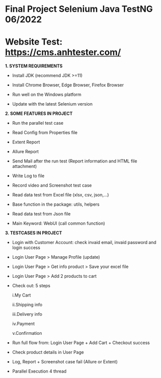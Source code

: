 # **Final Project Selenium Java TestNG 06/2022**
# Website Test: https://cms.anhtester.com/

**1. SYSTEM REQUIREMENTS**
- Install JDK (recommend JDK >=11)

- Install Chrome Browser, Edge Browser, Firefox Browser

- Run well on the Windows platform

- Update with the latest Selenium version

**2. SOME FEATURES IN PROJECT**
- Run the parallel test case

- Read Config from Properties file

- Extent Report

- Allure Report

- Send Mail after the run test (Report information and HTML file attachment)
- Write Log to file
-  Record video and Screenshot test case
-  Read data test from Excel file (xlsx, csv, json,...)
-  Base function in the package: utils, helpers
-  Read data test from Json file
-  Main Keyword: WebUI (call common function)

**3. TESTCASES IN PROJECT**
- Login with Customer Account: check invaid email, invaid password and login success

- Login User Page > Manage Profile (update)

- Login User Page > Get info product > Save your excel file

- Login User Page > Add 2 products to cart

- Check out: 5 steps

   i.My Cart

   ii.Shipping info

   iii.Delivery info

   iv.Payment

   v.Confirmation

- Run full flow from: Login User Page + Add Cart + Checkout success

- Check product details in User Page

- Log, Report + Screenshot case fail (Allure or Extent)

- Parallel Execution 4 thread